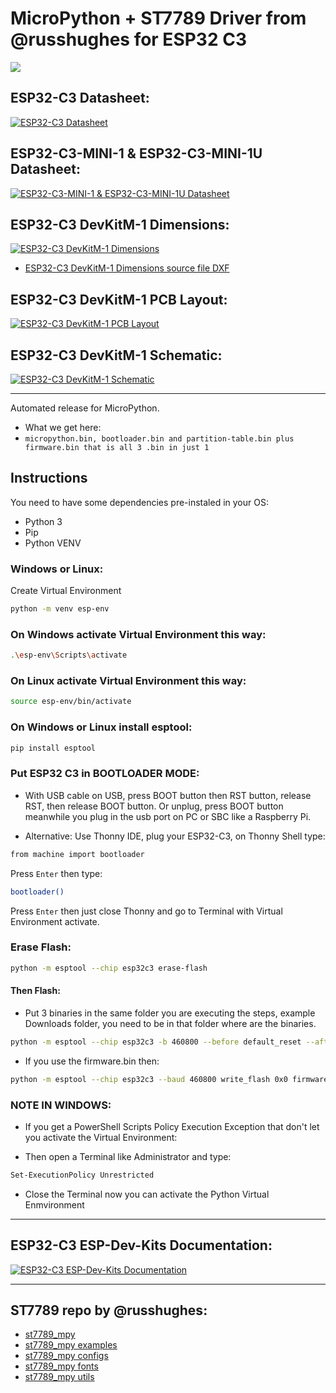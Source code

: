 # MicroPython + ST7789 Driver from @russhughes for ESP32 C3


[![](esp32-c3-devkitm-1-v1-pinout.png)](https://docs.espressif.com/projects/esp-dev-kits/en/latest/esp32c3/_images/esp32-c3-devkitm-1-v1-pinout.png)

## ESP32-C3 Datasheet:
[![ESP32-C3 Datasheet](esp32-c3_datasheet_en.webp)](https://www.espressif.com/sites/default/files/documentation/esp32-c3_datasheet_en.pdf)

## ESP32-C3-MINI-1 & ESP32-C3-MINI-1U Datasheet:
[![ESP32-C3-MINI-1 & ESP32-C3-MINI-1U Datasheet](esp32-c3-mini-1_datasheet_en.webp)](https://www.espressif.com/sites/default/files/documentation/esp32-c3-mini-1_datasheet_en.pdf)

## ESP32-C3 DevKitM-1 Dimensions:
[![ESP32-C3 DevKitM-1 Dimensions](DIMENSION_ESP32-C3-DEVKITM-1_V1_20200915AA.webp)](https://dl.espressif.com/dl/schematics/DIMENSION_ESP32-C3-DEVKITM-1_V1_20200915AA.pdf)
- [ESP32-C3 DevKitM-1 Dimensions source file DXF](https://dl.espressif.com/dl/schematics/DIMENSION_ESP32-C3-DEVKITM-1_V1_20200915AA.dxf)

## ESP32-C3 DevKitM-1 PCB Layout:
[![ESP32-C3 DevKitM-1 PCB Layout](PCB_ESP32-C3-DEVKITM-1_V1_20200915AA.webp)](https://dl.espressif.com/dl/schematics/PCB_ESP32-C3-DEVKITM-1_V1_20200915AA.pdf)

## ESP32-C3 DevKitM-1 Schematic:
[![ESP32-C3 DevKitM-1 Schematic](SCH_ESP32-C3-DEVKITM-1_V1_20200915A.webp)](https://dl.espressif.com/dl/schematics/SCH_ESP32-C3-DEVKITM-1_V1_20200915A.pdf)


---

Automated release for MicroPython.

- What we get here:
- ```micropython.bin, bootloader.bin and partition-table.bin plus firmware.bin that is all 3 .bin in just 1 ```
            
## Instructions
            
You need to have some dependencies pre-instaled in your OS:
- Python 3
- Pip
- Python VENV

### Windows or Linux:
Create Virtual Environment
```bash
python -m venv esp-env
```

### On Windows activate Virtual Environment this way:
```bash
.\esp-env\Scripts\activate
```
### On Linux activate Virtual Environment this way:
```bash
source esp-env/bin/activate
```

### On Windows or Linux install esptool:
```bash
pip install esptool
```

### Put ESP32 C3 in BOOTLOADER MODE:
- With USB cable on USB, press BOOT button then RST button, release RST, then release BOOT button. Or unplug, press BOOT button meanwhile you plug in the usb port on PC or SBC like a Raspberry Pi.

- Alternative: Use Thonny IDE, plug your ESP32-C3, on Thonny Shell type:
```bash
from machine import bootloader
```
Press ``Enter`` then type:
```bash
bootloader()
```
Press ``Enter`` then just close Thonny and go to Terminal with Virtual Environment activate.

### Erase Flash:
```bash
python -m esptool --chip esp32c3 erase-flash
```

#### Then Flash:
- Put 3 binaries in the same folder you are executing the steps, example Downloads folder, you need to be in that folder where are the binaries.
```bash
python -m esptool --chip esp32c3 -b 460800 --before default_reset --after hard_reset write_flash --flash_mode dio --flash_size 4MB --flash_freq 80m 0x0 bootloader.bin 0x8000 partition-table.bin 0x10000 micropython.bin
```
- If you use the firmware.bin then:
```bash
python -m esptool --chip esp32c3 --baud 460800 write_flash 0x0 firmware.bin
```

### NOTE IN WINDOWS:
- If you get a PowerShell Scripts Policy Execution Exception that don't let you activate the Virtual Environment:

- Then open a Terminal like Administrator and type:

```bash
Set-ExecutionPolicy Unrestricted
```
- Close the Terminal now you can activate the Python Virtual Enmvironment


---

## ESP32-C3 ESP-Dev-Kits Documentation:
[![ESP32-C3 ESP-Dev-Kits Documentation](esp-dev-kits-en-master-esp32c3.webp)](esp-dev-kits-en-master-esp32c3.pdf)

---


## ST7789 repo by @russhughes:
- [st7789_mpy](https://github.com/russhughes/st7789_mpy)
- [st7789_mpy examples](https://github.com/russhughes/st7789_mpy/tree/master/examples)
- [st7789_mpy configs](https://github.com/russhughes/st7789_mpy/tree/master/examples/configs)
- [st7789_mpy fonts](https://github.com/russhughes/st7789_mpy/tree/master/fonts)
- [st7789_mpy utils](https://github.com/russhughes/st7789_mpy/tree/master/utils)
